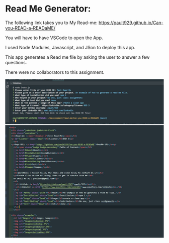 # Read Me Generator:
The following link takes you to My Read-me:
https://pault929.github.io/Can-you-READ-a-READaME/

You will have to have VSCode to open the App.

I used Node Modules, Javascript, and JSon to deploy this app.

This app generates a Read me file by asking the user to answer a few questions.

There were no collaborators to this assignment. 


![ScreenShot](./images/readme.JPG)
![ScreenShot](./images/README2.JPG)


